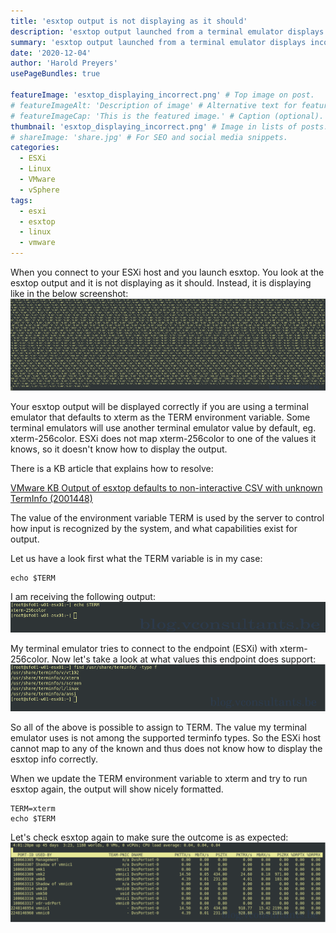 ```yaml
---
title: 'esxtop output is not displaying as it should'
description: 'esxtop output launched from a terminal emulator displays incorrectly. We will update the environment variable value so esxtop information displays correctly.'
summary: 'esxtop output launched from a terminal emulator displays incorrectly. We will update the environment variable value so esxtop information displays correctly.' # For the post in lists.
date: '2020-12-04'
author: 'Harold Preyers'
usePageBundles: true

featureImage: 'esxtop_displaying_incorrect.png' # Top image on post.
# featureImageAlt: 'Description of image' # Alternative text for featured image.
# featureImageCap: 'This is the featured image.' # Caption (optional).
thumbnail: 'esxtop_displaying_incorrect.png' # Image in lists of posts.
# shareImage: 'share.jpg' # For SEO and social media snippets.
categories:
  - ESXi
  - Linux
  - VMware
  - vSphere
tags:
  - esxi
  - esxtop
  - linux
  - vmware
---
```


When you connect to your ESXi host and you launch esxtop. You look at the esxtop output and it is not displaying as it should. Instead, it is displaying like in the below screenshot:
![](esxtop_displaying_incorrect.png)

Your esxtop output will be displayed correctly if you are using a terminal emulator that defaults to xterm as the TERM environment variable. Some terminal emulators will use another terminal emulator value by default, eg. xterm-256color. ESXi does not map xterm-256color to one of the values it knows, so it doesn't know how to display the output.

There is a KB article that explains how to resolve:

[VMware KB Output of esxtop defaults to non-interactive CSV with unknown TermInfo (2001448)](https://kb.vmware.com/s/article/2001448)

The value of the environment variable TERM is used by the server to control how input is recognized by the system, and what capabilities exist for output.

Let us have a look first what the TERM variable is in my case:

```shell
echo $TERM
```

I am receiving the following output:
![](echo_TERM_output.webp)

My terminal emulator tries to connect to the endpoint (ESXi) with xterm-256color. Now let's take a look at what values this endpoint does support:
![](terminfo_values.webp)

So all of the above is possible to assign to TERM. The value my terminal emulator uses is not among the supported terminfo types. So the ESXi host cannot map to any of the known and thus does not know how to display the esxtop info correctly.

When we update the TERM environment variable to xterm and try to run esxtop again, the output will show nicely formatted.

```shell
TERM=xterm
echo $TERM
```

Let's check esxtop again to make sure the outcome is as expected:
![](esxtop_displaying_correct.webp)